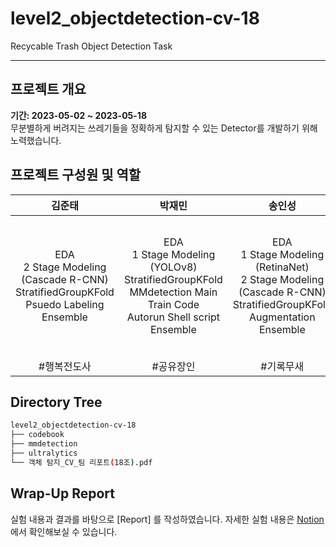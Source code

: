 # level2_objectdetection-cv-18
Recycable Trash Object Detection Task

---

## 프로젝트 개요
**기간: 2023-05-02 ~ 2023-05-18**  
무분별하게 버려지는 쓰레기들을 정확하게 탐지할 수 있는 Detector를 개발하기 위해 노력했습니다.


## 프로젝트 구성원 및 역할
| 김준태 | 박재민 | 송인성 | 이지유 | 최홍록 |
| :-----: | :-----: | :-----: | :-----: | :-----: |
| EDA <br> 2 Stage Modeling (Cascade R-CNN) <br> StratifiedGroupKFold <br> Psuedo Labeling <br> Ensemble | EDA <br> 1 Stage Modeling (YOLOv8) <br> StratifiedGroupKFold <br> MMdetection Main Train Code <br> Autorun Shell script <br> Ensemble | EDA <br> 1 Stage Modeling (RetinaNet) <br> 2 Stage Modeling (Cascade R-CNN) <br> StratifiedGroupKFold <br> Augmentation <br> Ensemble | EDA <br> 2 Stage Modeling (Faster R-CNN, Cascade R-CNN) <br> MMDetection Baseline Config <br> Ensemble | EDA <br> 1 Stage Modeling (YOLOv8) <br> MMdetection Baseline Config <br> Data Cleaning <br> Ensemble |
| #행복전도사 | #공유장인 | #기록무새 | #양봉업자 | #구현장인 |



## Directory Tree
```bash
level2_objectdetection-cv-18
├── codebook
├── mmdetection
├── ultralytics
└── 객체 탐지_CV_팀 리포트(18조).pdf
```

## Wrap-Up Report
실험 내용과 결과를 바탕으로 [Report] 를 작성하였습니다.
자세한 실험 내용은 [Notion](https://healthyai.notion.site/Wrap-Up-7a236d41e52f4bc49decb84a9d2caf0e) 에서 확인해보실 수 있습니다.
